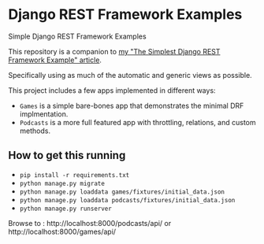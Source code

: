 # Django REST Framework Examples
Simple Django REST Framework Examples

This repository is a companion to [my "The Simplest Django REST Framework Example" article](https://timlwhite.medium.com/the-simplest-django-rest-framework-example-c67cecc88400).

Specifically using as much of the automatic and generic views as possible.

This project includes a few apps implemented in different ways:

* `Games` is a simple bare-bones app that demonstrates the minimal DRF implmentation.
* `Podcasts` is a more full featured app with throttling, relations, and custom methods.

## How to get this running

* `pip install -r requirements.txt`
* `python manage.py migrate`
* `python manage.py loaddata games/fixtures/initial_data.json`
* `python manage.py loaddata podcasts/fixtures/initial_data.json`
* `python manage.py runserver`

Browse to : http://localhost:8000/podcasts/api/ or http://localhost:8000/games/api/ 
